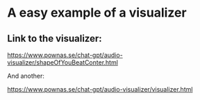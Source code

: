 # A easy example of a visualizer


## Link to the visualizer: 
https://www.pownas.se/chat-gpt/audio-visualizer/shapeOfYouBeatConter.html

And another: 

https://www.pownas.se/chat-gpt/audio-visualizer/visualizer.html